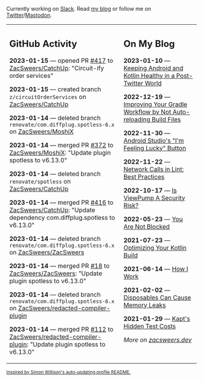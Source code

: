 Currently working on [Slack](https://slack.com/). Read [my blog](https://zacsweers.dev/) or follow me on [Twitter](https://twitter.com/ZacSweers)/[Mastodon](https://hachyderm.io/@ZacSweers).

<table><tr><td valign="top" width="60%">

## GitHub Activity
<!-- githubActivity starts -->
**2023-01-15** — opened PR [#417](https://github.com/ZacSweers/CatchUp/pull/417) to [ZacSweers/CatchUp](https://github.com/ZacSweers/CatchUp): "Circuit-ify order services"

**2023-01-15** — created branch `z/circuitOrderServices` on [ZacSweers/CatchUp](https://github.com/ZacSweers/CatchUp)

**2023-01-14** — deleted branch `renovate/com.diffplug.spotless-6.x` on [ZacSweers/MoshiX](https://github.com/ZacSweers/MoshiX)

**2023-01-14** — merged PR [#372](https://github.com/ZacSweers/MoshiX/pull/372) to [ZacSweers/MoshiX](https://github.com/ZacSweers/MoshiX): "Update plugin spotless to v6.13.0"

**2023-01-14** — deleted branch `renovate/spotless` on [ZacSweers/CatchUp](https://github.com/ZacSweers/CatchUp)

**2023-01-14** — merged PR [#416](https://github.com/ZacSweers/CatchUp/pull/416) to [ZacSweers/CatchUp](https://github.com/ZacSweers/CatchUp): "Update dependency com.diffplug.spotless to v6.13.0"

**2023-01-14** — deleted branch `renovate/com.diffplug.spotless-6.x` on [ZacSweers/ZacSweers](https://github.com/ZacSweers/ZacSweers)

**2023-01-14** — merged PR [#18](https://github.com/ZacSweers/ZacSweers/pull/18) to [ZacSweers/ZacSweers](https://github.com/ZacSweers/ZacSweers): "Update plugin spotless to v6.13.0"

**2023-01-14** — deleted branch `renovate/com.diffplug.spotless-6.x` on [ZacSweers/redacted-compiler-plugin](https://github.com/ZacSweers/redacted-compiler-plugin)

**2023-01-14** — merged PR [#112](https://github.com/ZacSweers/redacted-compiler-plugin/pull/112) to [ZacSweers/redacted-compiler-plugin](https://github.com/ZacSweers/redacted-compiler-plugin): "Update plugin spotless to v6.13.0"
<!-- githubActivity ends -->
</td><td valign="top" width="40%">

## On My Blog
<!-- blog starts -->
**2023-01-10** — [Keeping Android and Kotlin Healthy in a Post-Twitter World](https://www.zacsweers.dev/keeping-android-healthy/)

**2022-12-19** — [Improving Your Gradle Workflow by Not Auto-reloading Build Files](https://www.zacsweers.dev/improving-your-workflow-by-not-auto-reloading-build-files/)

**2022-11-30** — [Android Studio's "I'm Feeling Lucky" Button](https://www.zacsweers.dev/android-studios-im-feeling-lucky-button/)

**2022-11-22** — [Network Calls in Lint: Best Practices](https://www.zacsweers.dev/network-calls-in-lint-best-practices/)

**2022-10-17** — [Is ViewPump A Security Risk?](https://www.zacsweers.dev/is-viewpump-a-security-risk/)

**2022-05-23** — [You Are Not Blocked](https://www.zacsweers.dev/you-are-not-blocked/)

**2021-07-23** — [Optimizing Your Kotlin Build](https://www.zacsweers.dev/optimizing-your-kotlin-build/)

**2021-06-14** — [How I Work](https://www.zacsweers.dev/how-i-work/)

**2021-02-02** — [Disposables Can Cause Memory Leaks](https://www.zacsweers.dev/disposables-can-cause-memory-leaks/)

**2021-01-29** — [Kapt's Hidden Test Costs](https://www.zacsweers.dev/kapts-hidden-test-costs/)
<!-- blog ends -->
_More on [zacsweers.dev](https://zacsweers.dev/)_
</td></tr></table>

<sub><a href="https://simonwillison.net/2020/Jul/10/self-updating-profile-readme/">Inspired by Simon Willison's auto-updating profile README.</a></sub>